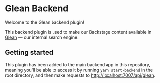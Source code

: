 # Glean Backend

Welcome to the Glean backend plugin!

This backend plugin is used to make our Backstage content available in
[Glean](https://glean.com/) — our internal search engine.

## Getting started

This plugin has been added to the main backend app in this repository, meaning
you'll be able to access it by running `yarn start-backend` in the root
directory, and then make requests to
[http://localhost:7007/api/glean](http://localhost:7007/api/glean).
